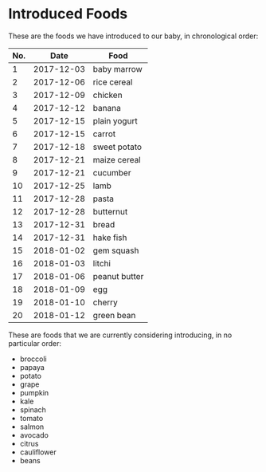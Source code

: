 # Introduced Foods

These are the foods we have introduced to our baby, in chronological order:

| No. | Date       | Food                    |
| --- | ---------- | ----------------------- |
| 1   | 2017-12-03 | baby marrow             |
| 2   | 2017-12-06 | rice cereal             |
| 3   | 2017-12-09 | chicken                 |
| 4   | 2017-12-12 | banana                  |
| 5   | 2017-12-15 | plain yogurt            |
| 6   | 2017-12-15 | carrot                  |
| 7   | 2017-12-18 | sweet potato            |
| 8   | 2017-12-21 | maize cereal            |
| 9   | 2017-12-21 | cucumber                |
| 10  | 2017-12-25 | lamb                    |
| 11  | 2017-12-28 | pasta                   |
| 12  | 2017-12-28 | butternut               |
| 13  | 2017-12-31 | bread                   |
| 14  | 2017-12-31 | hake fish               |
| 15  | 2018-01-02 | gem squash              |
| 16  | 2018-01-03 | litchi                  |
| 17  | 2018-01-06 | peanut butter           |
| 18  | 2018-01-09 | egg                     |
| 19  | 2018-01-10 | cherry                  |
| 20  | 2018-01-12 | green bean              |

These are foods that we are currently considering introducing, in no particular
order:

* broccoli
* papaya
* potato
* grape
* pumpkin
* kale
* spinach
* tomato
* salmon
* avocado
* citrus
* cauliflower
* beans

